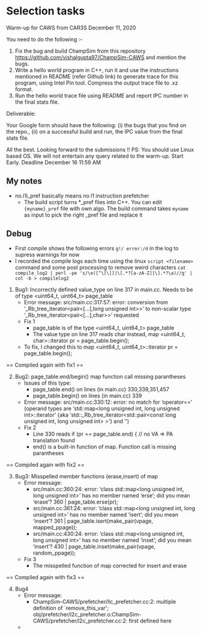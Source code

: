 # Selection tasks

Warm-up for CAWS from CAR3S December 11, 2020

You need to do the following :-

1. Fix the bug and build ChampSim from this repository https://github.com/vishalgupta97/ChampSim-CAWS and mention the bugs.
2. Write a hello world program in C++, run it and use the instructions mentioned in README (refer Github link) to generate trace for this program, using Intel Pin tool. Compress the output trace file to .xz format.
3. Run the hello world trace file using README and report IPC number in the final stats file.

Deliverable:

Your Google form should have the following: (i) the bugs that you find on the repo., (ii) on a successful build and run, the IPC value from the final stats file.

All the best. Looking forward to the submissions !!
PS: You should use Linux based OS. We will not entertain any query related to the warm-up. Start Early. Deadline December 16 11:59 AM

## My notes

- no.l1i_pref basically means no l1 instruction prefetcher
  - The build script turns *_pref files into C++. You can edit ```{myname}_pref``` file with own algo. The build command takes ```myname``` as input to pick the right _pref file and replace it

## Debug

- First compile shows the following errors ```g!/ error:/d``` in the log to supress warnings for now
- I recorded the compile logs each time using the linux ```script <filename>``` command and some post processing to remove weird characters ```cat compile_log2 | perl -pe 's/\e([^\[\]]|\[.*?[a-zA-Z]|\].*?\a)//g' | col -b > compilelog2```

1. Bug1: Incorrectly defined value_type on line 317 in main.cc. Needs to be of type <uint64_t, uint64_t> page_table
   - Error message: src/main.cc:317:57: error: conversion from ‘_Rb_tree_iterator<pair<[...],long unsigned int>>’ to non-scalar type ‘_Rb_tree_iterator<pair<[...],char>>’ requested
   - Fix 1
     - page_table is of the type <uint64_t, uint64_t> page_table
     - The value type on line 317 reads char instead, map <uint64_t, char>::iterator pr = page_table.begin();
   - To fix, I changed this to map <uint64_t, uint64_t>::iterator pr = page_table.begin();

== Compiled again with fix1 ==

2. Bug2: page_table.end/begin() map function call missing parantheses
   - Issues of this type:
     - page_table.end() on lines (in main.cc) 330,339,351,457
     - page_table.begin() on lines (in main.cc) 339
   - Error message: src/main.cc:330:12: error: no match for ‘operator==’ (operand types are ‘std::map<long unsigned int, long unsigned int>::iterator’ {aka ‘std::_Rb_tree_iterator<std::pair<const long unsigned int, long unsigned int> >’} and ‘<unresolved overloaded function type>’)
   - Fix 2
     - Line 330 reads  if (pr == page_table.end) { // no VA => PA translation found
     - end() is a built-in function of map. Function call is missing parantheses

== Compiled again with fix2 ==

3. Bug3: Misspelled member functions (erase,insert) of map
   - Error message:
     - src/main.cc:360:24: error: ‘class std::map<long unsigned int, long unsigned int>’ has no member named ‘erse’; did you mean ‘erase’? 360 | page_table.erse(pr);
     - src/main.cc:361:24: error: ‘class std::map<long unsigned int, long unsigned int>’ has no member named ‘isert’; did you mean ‘insert’? 361 | page_table.isert(make_pair(vpage, mapped_ppage));
     - src/main.cc:430:24: error: ‘class std::map<long unsigned int, long unsigned int>’ has no member named ‘inset’; did you mean ‘insert’? 430 | page_table.inset(make_pair(vpage, random_ppage));
   - Fix 3
     - The misspelled function of map corrected for insert and erase

== Compiled again with fix3 ==

4. Bug4
   - Error message:
     - ChampSim-CAWS/prefetcher/llc_prefetcher.cc:2: multiple definition of `remove_this_var'; obj/prefetcher/l2c_prefetcher.o:ChampSim-CAWS/prefetcher/l2c_prefetcher.cc:2: first defined here
   - 